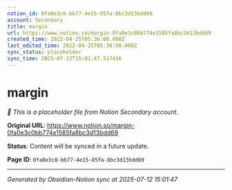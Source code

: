 ```yaml
---
notion_id: 0fa0e3c0-bb77-4e15-85fa-8bc3d13bdd69
account: Secondary
title: margin
url: https://www.notion.so/margin-0fa0e3c0bb774e1585fa8bc3d13bdd69
created_time: 2022-04-25T05:36:00.000Z
last_edited_time: 2022-04-25T05:36:00.000Z
sync_status: placeholder
sync_time: 2025-07-12T15:01:47.517416
---
```


# margin

*🔄 This is a placeholder file from Notion Secondary account.*

**Original URL**: https://www.notion.so/margin-0fa0e3c0bb774e1585fa8bc3d13bdd69

**Status**: Content will be synced in a future update.

**Page ID**: `0fa0e3c0-bb77-4e15-85fa-8bc3d13bdd69`

---

*Generated by Obsidian-Notion sync at 2025-07-12 15:01:47*
